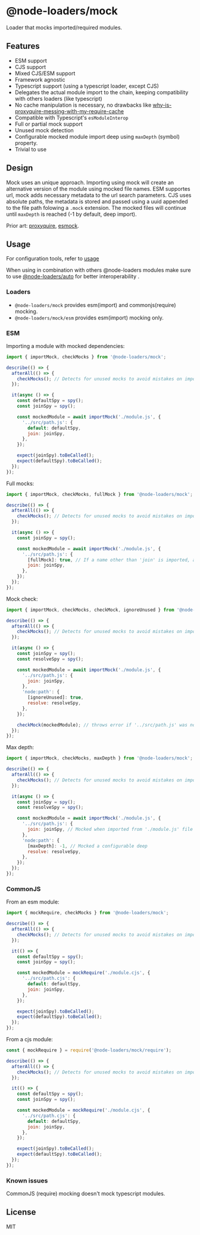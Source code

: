 # @node-loaders/mock

Loader that mocks imported/required modules.

## Features

- ESM support
- CJS support
- Mixed CJS/ESM support
- Framework agnostic
- Typescript support (using a typescript loader, except CJS)
- Delegates the actual module import to the chain, keeping compatibility with others loaders (like typescript)
- No cache manipulation is necessary, no drawbacks like [why-is-proxyquire-messing-with-my-require-cache](https://github.com/thlorenz/proxyquire#why-is-proxyquire-messing-with-my-require-cache)
- Compatible with Typescript's `esModuleInterop`
- Full or partial mock support
- Unused mock detection
- Configurable mocked module import deep using `maxDepth` (symbol) property.
- Trivial to use

## Design

Mock uses an unique approach.
Importing using mock will create an alternative version of the module using mocked file names.
ESM supportes url, mock adds necessary metadata to the url search parameters. CJS uses absolute paths, the metadata is stored and passed using a uuid appended to the file path folowing a `.mock` extension.
The mocked files will continue until `maxDepth` is reached (-1 by default, deep import).

Prior art: [proxyquire](https://github.com/thlorenz/proxyquire), [esmock](https://github.com/iambumblehead/esmock).

## Usage

For configuration tools, refer to [usage](https://github.com/node-loaders/loaders#usage)

When using in combination with others @node-loaders modules make sure to use [@node-loaders/auto](https://github.com/node-loaders/loaders/tree/main/workspaces/auto#node-loadersauto) for better interoperability .

### Loaders

- `@node-loaders/mock` provides esm(import) and commonjs(require) mocking.
- `@node-loaders/mock/esm` provides esm(import) mocking only.

### ESM

Importing a module with mocked dependencies:

```js
import { importMock, checkMocks } from '@node-loaders/mock';

describe(() => {
  afterAll(() => {
    checkMocks(); // Detects for unused mocks to avoid mistakes on import changes.
  });

  it(async () => {
    const defaultSpy = spy();
    const joinSpy = spy();

    const mockedModule = await importMock('./module.js', {
      '../src/path.js': {
        default: defaultSpy,
        join: joinSpy,
      },
    });

    expect(joinSpy).toBeCalled();
    expect(defaultSpy).toBeCalled();
  });
});
```

Full mocks:

```js
import { importMock, checkMocks, fullMock } from '@node-loaders/mock';

describe(() => {
  afterAll(() => {
    checkMocks(); // Detects for unused mocks to avoid mistakes on import changes.
  });

  it(async () => {
    const joinSpy = spy();

    const mockedModule = await importMock('./module.js', {
      '../src/path.js': {
        [fullMock]: true, // If a name other than 'join' is imported, a 'Module does not provide an export named' is thrown.
        join: joinSpy,
      },
    });
  });
});
```

Mock check:

```js
import { importMock, checkMocks, checkMock, ignoreUnused } from '@node-loaders/mock';

describe(() => {
  afterAll(() => {
    checkMocks(); // Detects for unused mocks to avoid mistakes on import changes.
  });

  it(async () => {
    const joinSpy = spy();
    const resolveSpy = spy();

    const mockedModule = await importMock('./module.js', {
      '../src/path.js': {
        join: joinSpy,
      },
      'node:path': {
        [ignoreUnused]: true,
        resolve: resolveSpy,
      },
    });

    checkMock(mockedModule); // throws error if '../src/path.js' was not imported but not on 'node:path'
  });
});
```

Max depth:

```js
import { importMock, checkMocks, maxDepth } from '@node-loaders/mock';

describe(() => {
  afterAll(() => {
    checkMocks(); // Detects for unused mocks to avoid mistakes on import changes.
  });

  it(async () => {
    const joinSpy = spy();
    const resolveSpy = spy();

    const mockedModule = await importMock('./module.js', {
      '../src/path.js': {
        join: joinSpy, // Mocked when imported from './module.js' file only
      },
      'node:path': {
        [maxDepth]: -1, // Mocked a configurable deep
        resolve: resolveSpy,
      },
    });
  });
});
```

### CommonJS

From an esm module:

```js
import { mockRequire, checkMocks } from '@node-loaders/mock';

describe(() => {
  afterAll(() => {
    checkMocks(); // Detects for unused mocks to avoid mistakes on import changes.
  });

  it(() => {
    const defaultSpy = spy();
    const joinSpy = spy();

    const mockedModule = mockRequire('./module.cjs', {
      '../src/path.cjs': {
        default: defaultSpy,
        join: joinSpy,
      },
    });

    expect(joinSpy).toBeCalled();
    expect(defaultSpy).toBeCalled();
  });
});
```

From a cjs module:

```cjs
const { mockRequire } = require('@node-loaders/mock/require');

describe(() => {
  afterAll(() => {
    checkMocks(); // Detects for unused mocks to avoid mistakes on import changes.
  });

  it(() => {
    const defaultSpy = spy();
    const joinSpy = spy();

    const mockedModule = mockRequire('./module.cjs', {
      '../src/path.cjs': {
        default: defaultSpy,
        join: joinSpy,
      },
    });

    expect(joinSpy).toBeCalled();
    expect(defaultSpy).toBeCalled();
  });
});
```

### Known issues

CommonJS (require) mocking doesn't mock typescript modules.

## License

MIT
